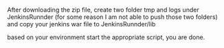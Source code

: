After downloading the zip file, create two folder tmp and logs under JenkinsRunnder (for some reason I am not able to push those two folders)
and copy your jenkins war file to JenkinsRunnder/lib

based on your environment start the appropriate script, you are done.